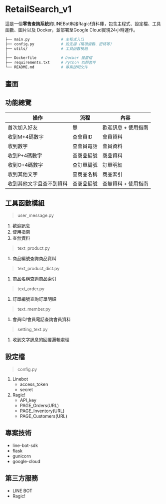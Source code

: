 # RetailSearch_v1
這是一個**零售查詢系統**的LINEBot串接Ragic!資料庫，包含主程式、設定檔、工具函數、圖片以及 Docker，並部署至Google Cloud實現24小時運作。

```bash
├── main.py              # 主程式入口
├── config.py            # 設定檔（環境變數、密碼等）
├── utils/               # 工具函數模組
│ 
├── Dockerfile           # Docker 建置檔
├── requirements.txt     # Python 依賴套件
└── README.md            # 專案說明文件
```

## 畫面

## 功能總覽

|操作|流程|內容| 
|------------|----------|--------|
|首次加入好友|無|歡迎訊息 + 使用指南|  
|收到M+4碼數字|查會員ID|會員資料|  
|收到數字|查會員電話|會員資料| 
|收到P+4碼數字|查商品編號|商品資料| 
|收到O+4碼數字|查訂單編號|訂單明細| 
|收到其他文字|查商品名稱|商品索引| 
|收到其他文字且查不到資料|查商品編號|查無資料 + 使用指南| 

## 工具函數模組
> user_message.py

1. 歡迎訊息
2. 使用指南
3. 查無資料
> text_product.py

1. 商品編號查詢商品資料
> text_product_dict.py

1. 商品名稱查詢商品索引
> text_order.py

1. 訂單編號查詢訂單明細
> text_member.py

1. 會員ID/會員電話查詢會員資料
> setting_text.py

1. 收到文字訊息的回覆邏輯處理

## 設定檔
> config.py
1. Linebot
   - access_token
   - secret
3. Ragic!
   - API_key
   - PAGE_Orders(URL)
   - PAGE_Inventory(URL)
   - PAGE_Customers(URL)


## 專案技術
- line-bot-sdk
- flask
- gunicorn
- google-cloud

## 第三方服務
- LINE BOT
- Ragic!
